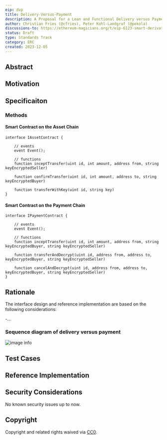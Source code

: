 ```yaml
---
eip: dvp
title: Delivery-Versus-Payment
description: A Proposal for a Lean and Functional Delivery versus Payment
author: Christian Fries (@cfries), Peter Kohl-Landgraf (@pekola)
discussions-to: https://ethereum-magicians.org/t/eip-6123-smart-derivative-contract-frictionless-processing-of-financial-derivatives/12134
status: Draft
type: Standards Track
category: ERC
created: 2023-12-05
---
```


## Abstract


## Motivation


## Specificaiton

### Methods

#### Smart Contract on the Asset Chain

```solidity
interface IAssetContract {

    // events
    event Event();

    // functions
    function inceptTransfer(uint id, int amount, address from, string keyEncryptedSeller)

    function confirmTransfer(uint id, int amount, address to, string keyEncryptedBuyer)

    function transferWithKey(uint id, string key)
}
```
#### Smart Contract on the Payment Chain

```solidity
interface IPaymentContract {

    // events
    event Event();

    // functions
    function inceptTransfer(uint id, int amount, address from, string keyEncryptedBuyer, string keyEncryptedSeller)

    function transferAndDecrypt(uint id, address from, address to, keyEncryptedBuyer, string keyEncryptedSeller)

    function cancelAndDecrypt(uint id, address from, address to, keyEncryptedBuyer, string keyEncryptedSeller)
}
```

## Rationale

The interface design and reference implementation are based on the following considerations:

-...



### Sequence diagram of delivery versus payment

![image info](../assets/eip-6123/doc/sdc_livecycle_sequence_diagram.png)

## Test Cases

## Reference Implementation

## Security Considerations

No known security issues up to now.

## Copyright

Copyright and related rights waived via [CC0](../LICENSE.md).


